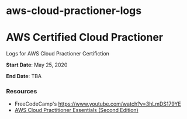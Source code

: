 # aws-cloud-practioner-logs
# AWS Certified Cloud Practioner
Logs for AWS Cloud Practioner Certifiction

**Start Date**: May 25, 2020

**End Date**: TBA

### Resources

* FreeCodeCamp's https://www.youtube.com/watch?v=3hLmDS179YE
* [AWS Cloud Practitioner Essentials (Second Edition)](https://www.aws.training/Details/Curriculum?id=27076)
